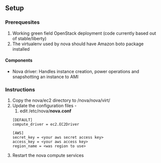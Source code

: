 ## Setup

### Prerequesites
1. Working green field OpenStack deployment (code currently based out of stable/liberty)
2. The virtualenv used by nova should have Amazon boto package installed

#### Components
- Nova driver: Handles instance creation, power operations and snapshotting an instance to AMI

### Instructions
1. Copy the nova/ec2 directory to <nova-root>/nova/nova/virt/
2. Update the configuration files - 
    1. edit /etc/nova/**nova.conf** 
    ```
    [DEFAULT]
    compute_driver = ec2.EC2Driver
    
    [AWS]
    secret_key = <your aws secret access key>
    access_key = <your aws access key>
    region_name = <was region to use>
    ```
3. Restart the nova compute services
